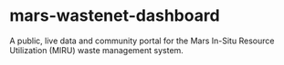 # mars-wastenet-dashboard
A public, live data and community portal for the Mars In-Situ Resource Utilization (MIRU) waste management system.
